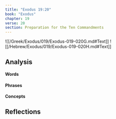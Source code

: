 ```yaml
---
title: "Exodus 19:20"
book: "Exodus"
chapter: 19
verse: 20
section: Preparation for the Ten Commandments
---
```

![[/Greek/Exodus/019/Exodus-019-020G.md#Text]]
![[/Hebrew/Exodus/019/Exodus-019-020H.md#Text]]

## Analysis

#### Words

#### Phrases

#### Concepts

## Reflections

